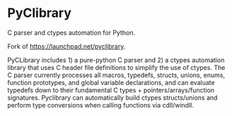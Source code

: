PyClibrary
==========

C parser and ctypes automation for Python.

Fork of <https://launchpad.net/pyclibrary>. 

PyCLibrary includes 1) a pure-python C parser and 2) a ctypes automation library
that uses C header file definitions to simplify the use of ctypes. The C parser
currently processes all macros, typedefs, structs, unions, enums, function 
prototypes, and global variable declarations, and can evaluate typedefs down to
their fundamental C types + pointers/arrays/function signatures. Pyclibrary can 
automatically build ctypes structs/unions and perform type conversions when 
calling functions via cdll/windll.
